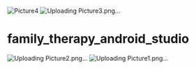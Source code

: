 ![Picture4](https://github.com/muaadh2097/family_therapy_android_studio/assets/125466531/39e117c0-06b6-4765-ac46-34124380edda)
![Uploading Picture3.png…]()
# family_therapy_android_studio
![Uploading Picture2.png…]()
![Uploading Picture1.png…]()
